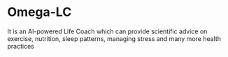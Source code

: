 # Omega-LC
It is an AI-powered Life Coach which can provide scientific advice on exercise, nutrition, sleep patterns, managing stress and many more health practices
